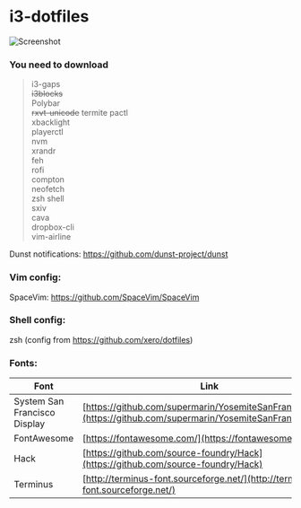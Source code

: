 # i3-dotfiles
  
![Screenshot](https://i.imgur.com/PlYR8MT.png)  
   
### You need to download    
> i3-gaps  
> ~~i3blocks~~  
> Polybar  
> ~~rxvt-unicode~~ 
> termite
> pactl  
> xbacklight  
> playerctl  
> nvm  
> xrandr  
> feh  
> rofi  
> compton  
> neofetch  
> zsh shell  
> sxiv  
> cava  
> dropbox-cli  
> vim-airline

Dunst notifications:
https://github.com/dunst-project/dunst

### Vim config:
SpaceVim:
https://github.com/SpaceVim/SpaceVim
  
### Shell config:  
zsh (config from https://github.com/xero/dotfiles)  
  
### Fonts: 

| Font | Link |
| ------ | ------ |
| System San Francisco Display | [https://github.com/supermarin/YosemiteSanFranciscoFont](https://github.com/supermarin/YosemiteSanFranciscoFont) |
| FontAwesome | [https://fontawesome.com/](https://fontawesome.com/) |
| Hack | [https://github.com/source-foundry/Hack](https://github.com/source-foundry/Hack) |
| Terminus | [http://terminus-font.sourceforge.net/](http://terminus-font.sourceforge.net/) |


